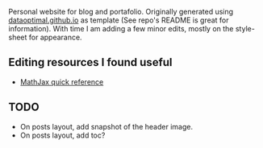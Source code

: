 
Personal website for blog and portafolio. Originally generated using
[dataoptimal.github.io](https://github.com/dataoptimal/dataoptimal.github.io)
as template (See repo's README is great for information). With time I am
adding a few minor edits, mostly on the style-sheet for appearance.

## Editing resources I found useful

* [MathJax quick reference](https://math.meta.stackexchange.com/questions/5020/mathjax-basic-tutorial-and-quick-reference)

## TODO
- On posts layout, add snapshot of the header image.
- On posts layout, add toc?
